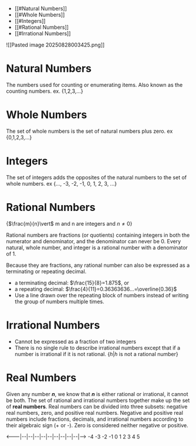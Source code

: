 - [[#Natural Numbers]]
- [[#Whole Numbers]]
- [[#Integers]]
- [[#Rational Numbers]]
- [[#Irrational Numbers]]

![[Pasted image 20250828003425.png]]

# Natural Numbers

The numbers used for counting or enumerating items. Also known as the counting numbers.
ex. {1,2,3,...}

# Whole Numbers

The set of whole numbers is the set of natural numbers plus zero.
ex {0,1,2,3,...}

# Integers

The set of integers adds the opposites of the natural numbers to the set of whole numbers.
ex {..., -3, -2, -1, 0, 1, 2, 3, ...}

# Rational Numbers

{$\frac{m}{n}\vert$ m and n are integers and $n\neq 0$}

Rational numbers are fractions (or quotients) containing integers in both the numerator and denominator, and the denominator can never be 0. Every natural, whole number, and integer is a rational number with a denominator of 1.

Because they are fractions, any rational number can also be expressed as a terminating or repeating decimal.
- a terminating decimal: $\frac{15}{8}=1.875$, or
- a repeating decimal: $\frac{4}{11}=0.36363636...=\overline{0.36}$
- Use a line drawn over the repeating block of numbers instead of writing the group of numbers multiple times.

# Irrational Numbers
- Cannot be expressed as a fraction of two integers
- There is no single rule to describe irrational numbers except that if a number is irrational if it is not rational.
{${h}\vert{h}$ is not a rational number}

# Real Numbers
Given any number ***n***, we know that ***n*** is either rational or irrational, it cannot be both. The set of rational and irrational numbers together make up the set of **real numbers**. Real numbers can be divided into three subsets: negative real numbers, zero, and positive real numbers. Negative and positive real numbers include fractions, decimals, and irrational numbers according to their algebraic sign (+ or -). Zero is considered neither negative or positive.

<---|--|--|--|--|--|--|--|--|--|-->
   -4 -3 -2 -1  0  1  2  3  4  5
